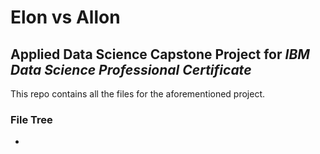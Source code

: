 # Elon vs Allon
## **Applied Data Science Capstone Project** for _IBM Data Science Professional Certificate_
  
This repo contains all the files for the aforementioned project.
  
### **File Tree**
- 
